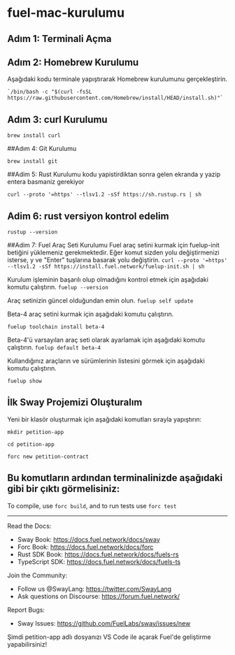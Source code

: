 # fuel-mac-kurulumu

## Adım 1: Terminali Açma


## Adım 2: Homebrew Kurulumu
Aşağıdaki kodu terminale yapıştırarak Homebrew kurulumunu gerçekleştirin.

``
`/bin/bash -c "$(curl -fsSL https://raw.githubusercontent.com/Homebrew/install/HEAD/install.sh)"`
``
## Adım 3: curl Kurulumu
``
brew install curl
``

##Adım 4: Git Kurulumu

`brew install git`

##Adim 5: Rust Kurulumu 
kodu yapistirdiktan sonra gelen ekranda y yazip entera basmaniz gerekiyor

`curl --proto '=https' --tlsv1.2 -sSf https://sh.rustup.rs | sh`

## Adim 6: rust versiyon kontrol edelim

`rustup --version`



##Adim 7: Fuel Araç Seti Kurulumu
Fuel araç setini kurmak için fuelup-init betiğini yüklemeniz gerekmektedir. Eğer komut sizden yolu değiştirmenizi isterse, y ve "Enter" tuşlarına basarak yolu değiştirin.
`curl --proto '=https' --tlsv1.2 -sSf https://install.fuel.network/fuelup-init.sh | sh`

Kurulum işleminin başarılı olup olmadığını kontrol etmek için aşağıdaki komutu çalıştırın.
`fuelup --version`


Araç setinizin güncel olduğundan emin olun.
`fuelup self update`

Beta-4 araç setini kurmak için aşağıdaki komutu çalıştırın.

`fuelup toolchain install beta-4`

Beta-4'ü varsayılan araç seti olarak ayarlamak için aşağıdaki komutu çalıştırın.
`fuelup default beta-4`

Kullandığınız araçların ve sürümlerinin listesini görmek için aşağıdaki komutu çalıştırın.

`fuelup show`




## İlk Sway Projemizi Oluşturalım

Yeni bir klasör oluşturmak için aşağıdaki komutları sırayla yapıştırın:

`mkdir petition-app`

`cd petition-app`

`forc new petition-contract`


## Bu komutların ardından terminalinizde aşağıdaki gibi bir çıktı görmelisiniz:

To compile, use `forc build`, and to run tests use `forc test`

----

Read the Docs:
- Sway Book: https://docs.fuel.network/docs/sway
- Forc Book: https://docs.fuel.network/docs/forc
- Rust SDK Book: https://docs.fuel.network/docs/fuels-rs
- TypeScript SDK: https://docs.fuel.network/docs/fuels-ts

Join the Community:
- Follow us @SwayLang: https://twitter.com/SwayLang
- Ask questions on Discourse: https://forum.fuel.network/

Report Bugs:
- Sway Issues: https://github.com/FuelLabs/sway/issues/new

Şimdi petition-app adlı dosyanızı VS Code ile açarak Fuel'de geliştirme yapabilirsiniz!






